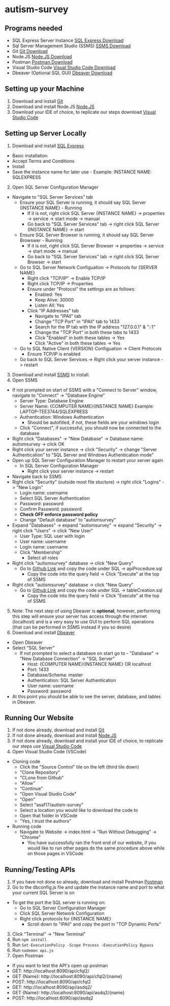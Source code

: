 # autism-survey

## Programs needed
- SQL Express Server Instance [SQL Express Download](https://www.microsoft.com/en-us/sql-server/sql-server-downloads)
- Sql Server Management Studio (SSMS) [SSMS Download](https://docs.microsoft.com/en-us/sql/ssms/download-sql-server-management-studio-ssms?view=sql-server-ver15)
- Git [Git Download](https://git-scm.com/downloads)
- Node.JS [Node.JS Download](https://nodejs.org/en/download/)
- Postman [Postman Download](https://www.postman.com/downloads/)
- Visual Studio Code [Visual Studio Code Download](https://code.visualstudio.com/download)
- Dbeaver (Optional SQL GUI) [Dbeaver Download](https://dbeaver.io/download/)

## Setting up your Machine
1. Download and install [Git](https://git-scm.com/downloads)
2. Download and install Node.JS [Node.JS](https://nodejs.org/en/download/)
3. Download your IDE of choice, to replicate our steps download [Visual Studio Code](https://code.visualstudio.com/download)

## Setting up Server Locally
1. Download and install [SQL Express](https://www.microsoft.com/en-us/sql-server/sql-server-downloads)
  - Basic installation
  - Accept Terms and Conditions
  - Install
  - Save the instance name for later use - Example: INSTANCE NAME: SQLEXPRESS
2. Open SQL Server Configuration Manager
  - Navigate to "SQL Server Services" tab
    - Ensure your SQL Server is running, it should say SQL Server {INSTANCE NAME} - Running
      - If it is not, right click SQL Server {INSTANCE NAME} -> properties -> service -> start mode -> manual
      - Go back to  "SQL Server Services" tab -> right click SQL Server {INSTANCE NAME} -> start
    - Ensure SQL Server Browser is running, it should say SQL Server Browswer - Running
      - If it is not, right click SQL Server Browser -> properties -> service -> start mode -> manual
      - Go back to  "SQL Server Services" tab -> right click SQL Server Browser -> start
    - Go to SQL Server Network Configuation -> Protocols for {SERVER NAME}
      - Right click "TCP/IP" -> Enable TCP/IP
      - Right click TCP/IP -> Properties
      - Ensure under "Protocol" the settings are as follows:
        - Enabled: Yes
        - Keep Alive: 30000
        - Listen All: Yes
      - Click "IP Addresses" tab
        - Navigate to "IPAll" tab
        - Change "TCP Port" in "IPAll" tab to 1433
        - Search for the IP tab with the IP address "127.0.0.1" & "::1"
        - Change the "TCP Port" in both these tabs to 1433
        - Click "Enabled" in both these tables -> Yes
        - Click "Active" in both these tables -> Yes
    - Go to SQL Native Client {VERSION} Configuation -> Client Protocols
      - Ensure TCP/IP is enabled
    - Go back to SQL Server Services -> Right click your server instance -> restart
3. Download and install [SSMS](https://docs.microsoft.com/en-us/sql/ssms/download-sql-server-management-studio-ssms?view=sql-server-ver15) to install.
4. Open SSMS
  - If not prompted on start of SSMS with a "Connect to Server" window, navigate to "Connect" -> "Database Engine"
    - Server Type: Database Engine
    - Server Name: {COMPUTER NAME}{INSTANCE NAME} Example: LAPTOP-TEE3744/SQLEXPRESS
    - Authentication: Windows Authentication
      - Should be autofilled, if not, these fields are your windows login
    - Click "Connect", if successful, you should now be connected to the database
  - Right click "Databases" -> "New Database" -> Database name: autismsurvey -> click OK
  - Right click your server instance -> click "Security" -> change "Server Authentication" to "SQL Server and Windows Authentication mode"
  - Open up SQL Server Configuration Manager to restart your server again
    - In SQL Server Configuration Manager 
      - Right click your server instance -> restart
  - Navigate back to SSMS
  - Right click "Security" (outside most file stucture) -> right click "Logins" -> "New Login"
    - Login name: username
    - Select SQL Server Authentication 
    - Password: password
    - Confirm Password: password 
    - **Check OFF enforce password policy**
    - Change "Default database" to "autismsurvey"
  - Expand "Databases" -> expand "autismsurvey" -> expand "Security" -> right click "Users" -> click "New User"
    - User Type: SQL user with login
    - User name: username
    - Login name: username
    - Click "Membership"
      - Select all roles
  - Right click "autismsurvey" database -> click "New Query"
    - Go to [Github Link](https://github.com/asaf17/autism-survey/blob/master/SQL/apiProcedure.sql) and copy the code under SQL -> apiProcedure.sql
      - Copy the code into the query field -> Click "Execute" at the top of SSMS
- Right click "autismsurvey" database -> click "New Query"
    - Go to [Github Link](https://github.com/asaf17/autism-survey/blob/development/SQL/tableCreation.sql) and copy the code under SQL -> tableCreation.sql
      - Copy the code into the query field -> Click "Execute" at the top of SSMS
5. Note: The next step of using Dbeaver is **optional**, however, performing this step will ensure your server has access through the internet (localhost) and is a very easy to use GUI to perform SQL operations (that can be performed in SSMS instead if you so desire)
6. Download and install [Dbeaver](https://dbeaver.io/download/)
  - Open Dbeaver
  - Select "SQL Server"
    - If not prompted to select a database on start go to - "Database" -> "New Database Connection" -> "SQL Server"
      - Host: {COMPUTER NAME}{INSTANCE NAME} OR localhost
      - Port: 1433
      - Database/Schema: master
      - Authentication: SQL Server Authentication
      - User name: username
      - Password: password
  - At this point you should be able to see the server, database, and tables in Dbeaver.

## Running Our Website
1. If not done already, download and install [Git](https://git-scm.com/downloads)
2. If not done already, download and install [Node.JS](https://nodejs.org/en/download/)
3. If not done already, download and install your IDE of choice, to replicate our steps use [Visual Studio Code](https://code.visualstudio.com/download)
4. Open Visual Studio Code (VSCode)
  - Cloning code
    - Click the "Source Control" tile on the left (third tile down)
    - "Clone Repository"
    - "CLone from Github"
    - "Allow"
    - "Continue"
    - "Open Visual Studio Code"
    - "Open"
    - Select "asaf17/autism-survey"
    - Select a location you would like to download the code to
    - Open that folder in VSCode
    - "Yes, I trust the authors"
  - Running code
    - Navigate to Website -> index.html -> "Run Without Debugging" -> "Chrome"
      - You have successfully ran the front end of our website, if you would like to run other pages do the same procedure above while on those pages in VSCode

## Running/Testing APIs
1. If you have not done so already, download and install Postman [Postman](https://www.postman.com/downloads/) 
2. Go to the dbconfig.js file and update the instance name and port to what your current SQL Server is on
  - To get the port the SQL server is running on:
    - Go to SQL Server Configuration Manager
    - Click SQL Server Network Configuration
    - Right click protocols for {INSTANCE NAME}
      - Scroll down to "IPAll" and copy the port in "TCP Dynamic Ports"
3. Click "Terminal" -> "New Terminal"
4. Run ```npm install```
5. Run ```Set-ExecutionPolicy -Scope Process -ExecutionPolicy Bypass```
6. Run ```nodemon api.js```
7. Open Postman
- If you want to test the API's open up postman
- GET: http://localhost:8090/api/cfql2/
- GET {Name}: http://localhost:8090/api/cfql2/{name}
- POST: http://localhost:8090/api/cfql2
- GET: http://localhost:8090/api/asdq2/
- GET {Name}: http://localhost:8090/api/asdq2/{name}
- POST: http://localhost:8090/api/asdq2
